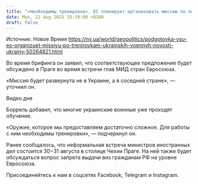 ```yaml
---
title: "«Необходимы тренировки». ЕС планирует организовать миссию по подготовке украинских военных — Боррель"
date: Mon, 22 Aug 2022 15:39:00 +0300
draft: false
---
```

Источник: Новое Время https://nv.ua/world/geopolitics/podgotovka-vsu-es-organizuet-missiyu-po-trenirovkam-ukrainskih-voennyh-novosti-ukrainy-50264821.html


Во время брифинга он заявил, что соответствующее предложение будет обсуждено в Праге во время встречи глав МИД стран Евросоюза.

 «Миссия будет развернута не в Украине, а в соседней стране», — уточнил он.

 Видео дня   

Боррель добавил, что многие украинские военные уже проходят обучение.



«Оружие, которое мы предоставляем достаточно сложное. Для работы с ним необходимы тренировки», — подчеркнул он.

Ранее сообщалось, что неформальная встреча министров иностранных дел состоится 30−31 августа в столице Чехии Праге. На ней также будет обсуждаться вопрос запрета выдачи виз гражданам РФ на уровне Евросоюза.

Присоединяйтесь к нам в соцсетях Facebook, Telegram и Instagram.
